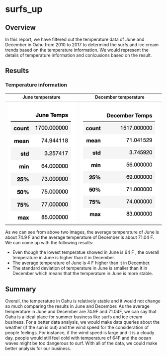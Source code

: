 # surfs_up
## Overview
In this report, we have filtered out the temperature data of June and December in Oahu from 2010 to 2017 to determind the surfs and ice cream trends based on the temperature information. We would represent the details of temperature information and conlcusions based on the result.
## Results
### Temperature information 
|June temperature                                  | December temperature                                    |
|:----------:                                      |                           :------------------:          |
|![](June_temp.PNG)                                |![](Dec_temp.PNG)                                        |
As we can see from above two images, the average temperature of June is about 74.9 F and the average temperature of December is about 71.04 F. We can come up with the following results:
* Even though the lowest temperatue showed in June is 64 F , the overall temperature in June is higher than it in December.
* The average temperature of June is 4 F higher than it in December.
* The standard deviation of temperature in June is smaller than it in December which means that the temperature in June is more stable.

## Summary
Overall, the temperature in Oahu is relatively stable and it would not change so much comparing the results in June and December. As the average temperature in June and December are 74.9F and 71.04F, we can say that Oahu is a ideal place for summer business like surfs and ice cream business. For a better data analysis, we would make data queries about the weather (if the sun is out) and the wind speed for the consideration of people feelings. For instance, if the wind speed is large and it is a cloudy day, people would still feel cold with temperature of 64F and the ocean waves might be too dangerous to surf. With all of the data, we could make better analysis for our business. 

